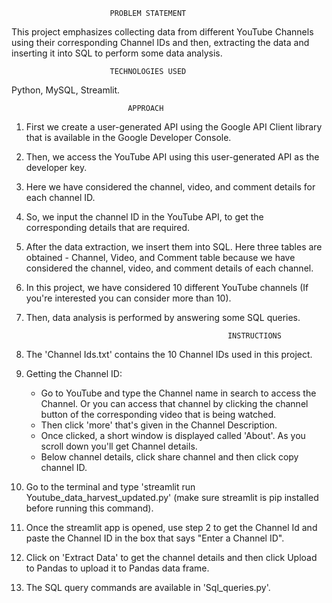 						  PROBLEM STATEMENT

This project emphasizes collecting data from different YouTube Channels using their corresponding Channel IDs and then, extracting the data and inserting it into SQL to perform some data analysis.

						  TECHNOLOGIES USED

Python, MySQL, Streamlit.

						      APPROACH

1. First we create a user-generated API using the Google API Client library that is available in the Google Developer Console.
2. Then, we access the YouTube API using this user-generated API as the developer key.
3. Here we have considered the channel, video, and comment details for each channel ID. 
4. So, we input the channel ID in the YouTube API, to get the corresponding details that are required.
5. After the data extraction, we insert them into SQL. Here three tables are obtained - Channel, Video, and Comment table because we have considered the channel, video, and comment details of each channel.
6. In this project, we have considered 10 different YouTube channels (If you're interested you can consider more than 10).
7. Then, data analysis is performed by answering some SQL queries.

                                                    INSTRUCTIONS

1. The 'Channel Ids.txt' contains the 10 Channel IDs used in this project.
2. Getting the Channel ID:
   * Go to YouTube and type the Channel name in search to access the Channel. Or you can access that channel by clicking the channel button of the corresponding video that is being watched. 
   * Then click 'more' that's given in the Channel Description.
   * Once clicked, a short window is displayed called 'About'. As you scroll down you'll get Channel details.
   * Below channel details, click share channel and then click copy channel ID.
3. Go to the terminal and type 'streamlit run Youtube_data_harvest_updated.py' (make sure streamlit is pip installed before running this command). 
4. Once the streamlit app is opened, use step 2 to get the Channel Id and paste the Channel ID in the box that says "Enter a Channel ID".
5. Click on 'Extract Data' to get the channel details and then click Upload to Pandas to upload it to Pandas data frame.  
6. The SQL query commands are available in 'Sql_queries.py'.
   
						

 

